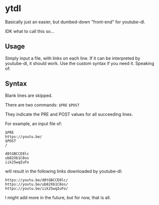 # ytdl
Basically just an easier, but dumbed-down "front-end" for youtube-dl.

IDK what to call this so...

## Usage
Simply input a file, with links on each line. If it can be interpreted by youtube-dl, it should work.
Use the custom syntax if you need it. Speaking of:

## Syntax
Blank lines are skipped.

There are two commands: `$PRE` `$POST`

They indicate the PRE and POST values for all succeeding lines.

For example, an input file of:
```
$PRE
https://youtu.be/
$POST
/

d0tGBCCE0lc
ub82Xb1C8os
iik25wqIuFo
```
will result in the following links downloaded by youtube-dl:
```
https://youtu.be/d0tGBCCE0lc/
https://youtu.be/ub82Xb1C8os/
https://youtu.be/iik25wqIuFo/
```
I might add more in the future, but for now, that is all.
